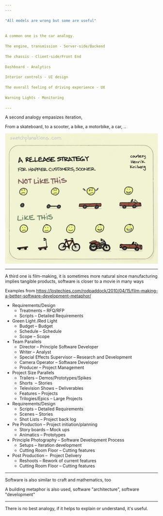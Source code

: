```yaml
---
---

"All models are wrong but some are useful"


A common one is the car analogy. 

The engine, transmission - Server-side/Backend 

The chassis - Client-side/Front End

Dashboard - Analytics 

Interior controls - UI design 

The overall feeling of driving experience - UX

Warning Lights - Monitoring 

---
```


A second analogy empasizes iteration, 

From a skateboard, to a scooter, a bike, a motorbike, a car, .. 

![](/static/img/release-strategy.jpeg)

---

A third one is film-making, it is sometimes more natural since manufacturing implies tangible products, software is closer to a movie in many ways 

Examples from <https://lostechies.com/rodpaddock/2010/04/15/film-making-a-better-software-development-metaphor/> 

- Requirements/Design
    - Treatments – RFQ/RFP
    - Scripts – Detailed Requirements
- Green Light /Red Light
    - Budget – Budget
    - Schedule – Schedule
    - Scope – Scope
- Team Parallels
    - Director – Principle Software Developer
    - Writer – Analyst
    - Special Effects Supervisor – Research and Development
    - Camera Operator – Software Developer
    - Producer – Project Management
- Project Size Parallels
    - Trailers – Demos/Prototypes/Spikes
    - Shorts  – Stories
    - Television Shows – Deliverables
    - Features – Projects
    - Trilogies/Epics – Large Projects
- Requirements/Design
    - Scripts – Detailed Requirements
    - Scenes – Stories
    - Shot Lists – Project back log
- Pre Production – Project initiation/planning
    - Story boards – Mock ups
    - Animatics – Prototypes
- Principle Photography – Software Development Process
    - Setups – Iteration development
    - Cutting Room Floor – Cutting features
- Post Production –  Project Delivery
    - Reshoots – Rework of current features
    - Cutting Room Floor – Cutting features

---

Software is also similar to craft and mathematics, too 

A building metaphor is also used, software "architecture", software "development"

---

There is no best analogy, if it helps to explain or understand, it's useful. 